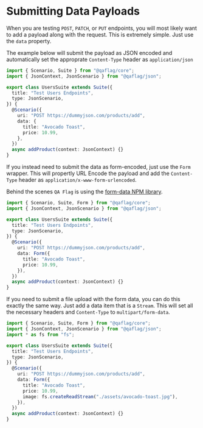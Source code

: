 # Submitting Data Payloads

When you are testing `POST`, `PATCH`, or `PUT` endpoints, you will most likely want to add a payload along with the request. This is extremely simple. Just use the `data` property.

The example below will submit the payload as JSON encoded and automatically set the approprate `Content-Type` header as `application/json`

```typescript
import { Scenario, Suite } from "@qaflag/core";
import { JsonContext, JsonScenario } from "@qaflag/json";

export class UsersSuite extends Suite({
  title: "Test Users Endpoints",
  type: JsonScenario,
}) {
  @Scenario({
    uri: "POST https://dummyjson.com/products/add",
    data: {
      title: "Avocado Toast",
      price: 10.99,
    },
  })
  async addProduct(context: JsonContext) {}
}
```

If you instead need to submit the data as form-encoded, just use the `Form` wrapper. This will propertly URL Encode the payload and add the `Content-Type` header as `application/x-www-form-urlencoded`.

Behind the scenes `QA Flag` is using the [form-data NPM library](https://www.npmjs.com/package/form-dataaxio).

```typescript
import { Scenario, Suite, Form } from "@qaflag/core";
import { JsonContext, JsonScenario } from "@qaflag/json";

export class UsersSuite extends Suite({
  title: "Test Users Endpoints",
  type: JsonScenario,
}) {
  @Scenario({
    uri: "POST https://dummyjson.com/products/add",
    data: Form({
      title: "Avocado Toast",
      price: 10.99,
    }),
  })
  async addProduct(context: JsonContext) {}
}
```

If you need to submit a file upload with the form data, you can do this exactly the same way. Just add a data item that is a `Stream`. This will set all the necessary headers and `Content-Type` to `multipart/form-data`.

```typescript
import { Scenario, Suite, Form } from "@qaflag/core";
import { JsonContext, JsonScenario } from "@qaflag/json";
import * as fs from "fs";

export class UsersSuite extends Suite({
  title: "Test Users Endpoints",
  type: JsonScenario,
}) {
  @Scenario({
    uri: "POST https://dummyjson.com/products/add",
    data: Form({
      title: "Avocado Toast",
      price: 10.99,
      image: fs.createReadStream("./assets/avocado-toast.jpg"),
    }),
  })
  async addProduct(context: JsonContext) {}
}
```
